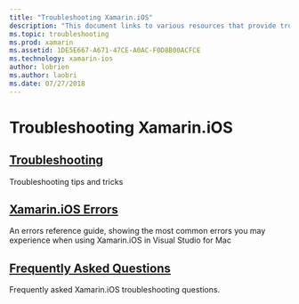 ```yaml
---
title: "Troubleshooting Xamarin.iOS"
description: "This document links to various resources that provide troubleshooting information for Xamarin.iOS, a list of potential errors when building Xamarin.iOS applications, and frequently asked questions."
ms.topic: troubleshooting
ms.prod: xamarin
ms.assetid: 1DE5E667-A671-47CE-A0AC-F0D8B00ACFCE
ms.technology: xamarin-ios
author: lobrien
ms.author: laobri
ms.date: 07/27/2018
---
```


# Troubleshooting Xamarin.iOS

## [Troubleshooting](~/ios/troubleshooting/troubleshooting.md)

Troubleshooting tips and tricks

## [Xamarin.iOS Errors](~/ios/troubleshooting/mtouch-errors.md)

An errors reference guide, showing the most common errors you may experience when using Xamarin.iOS in Visual Studio for Mac

## [Frequently Asked Questions](questions/index.md)

Frequently asked Xamarin.iOS troubleshooting questions.
